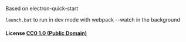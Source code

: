 Based on electron-quick-start

`launch.bat` to run in dev mode with webpack --watch in the background

#### License [CC0 1.0 (Public Domain)](LICENSE.md)
